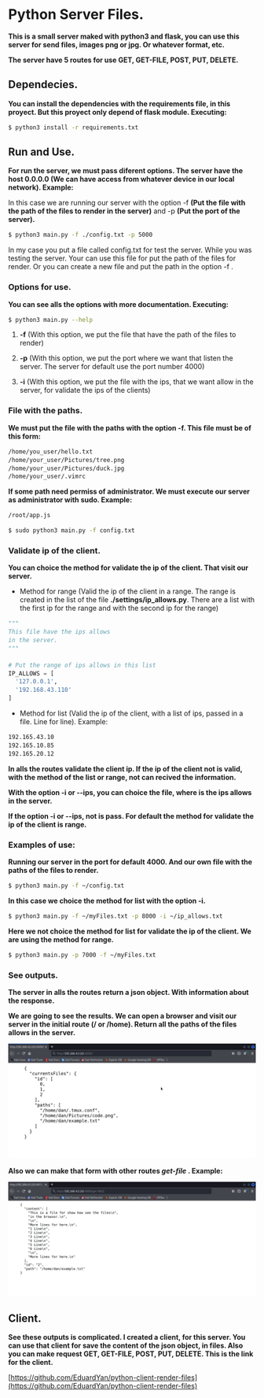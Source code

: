 # Python Server Files.

__This is a small server maked with python3 and flask, you can use this server for send files, images png or jpg. Or whatever format,  etc.__

__The server have 5 routes for use GET, GET-FILE, POST, PUT, DELETE.__

## Dependecies.
__You can install the dependencies with the requirements file, in this proyect. But this proyect only depend of flask module. Executing:__

```bash
$ python3 install -r requirements.txt
```

## Run and Use.
__For run the server, we must pass diferent options. The server have the host 0.0.0.0 (We can have access from whatever device in our local network). Example:__

In this case we are running our server with the option -f __(Put the file with the path of the files to render in the server)__ and -p __(Put the port of the server).__

```bash
$ python3 main.py -f ./config.txt -p 5000
```
In my case you put a file called config.txt for test the server. While you was testing the server. Your can use this file for put the path of the files for render. Or you can create a new file and put the path in the option -f .

### Options for use.
__You can see alls the options with more documentation.  Executing:__
```bash
$ python3 main.py --help
```

1. __-f__  (With this option, we put the file that have the path of the files to render)

2. __-p__ (With this option, we put the port where we want that listen the server. The server for default use the port number 4000)

3. __-i__ (With this option, we put the file with the ips, that we want allow in the server, for validate the ips of the clients)

### File with the paths.
__We must put the file with the paths with the option -f. This file must be of this form:__
```txt
/home/you_user/hello.txt
/home/your_user/Pictures/tree.png
/home/your_user/Pictures/duck.jpg
/home/your_user/.vimrc

```
__If some path need permiss of administrator. We must execute our server as administrator with sudo. Example:__
```txt
/root/app.js
```

```bash
$ sudo python3 main.py -f config.txt
```

### Validate ip of the client.
__You can choice the method for validate the ip of the client. That visit our server.__

* Method for range (Valid the ip of the client in a range. The range is created in the list of the file __./settings/ip_allows.py__. There are a list with the first ip for the range and with the second ip for the range)

```python
"""
This file have the ips allows 
in the server.
"""

# Put the range of ips allows in this list
IP_ALLOWS = [
  '127.0.0.1',
  '192.168.43.110'
]

```

* Method for list (Valid the ip of the client, with a list of ips, passed in a file. Line for line). Example:
```txt
192.165.43.10
192.165.10.85
192.165.20.12

```

__In alls the routes validate the client ip. If the ip of the client not is valid, with the method of the
list or range, not can recived the information.__

__With the option -i or --ips, you can choice the file, where is the ips allows in the server.__

__If the option -i or --ips, not is pass. For default the method for validate the ip of the client
is range.__

### Examples of use:

__Running our server in the port for default 4000. And our own file with the paths of the files to render.__
```bash
$ python3 main.py -f ~/config.txt
```

__In this case we choice the method for list with the option -i.__
```bash
$ python3 main.py -f ~/myFiles.txt -p 8000 -i ~/ip_allows.txt
```

__Here we not choice the method for list for validate the ip of the client. We are using the method for range.__
```bash
$ python3 main.py -p 7000 -f ~/myFiles.txt
```

### See outputs.
__The server in alls the routes return a json object. With information about the response.__

__We are going to see the results. We can open a browser and visit our server in the initial route (/ or /home). Return all the paths of the files allows in the server.__

![](./doc/example-results.png)

__Also we can make that form with other routes *get-file* . Example:__

![](./doc/example-results-get-file.png)

## Client.

__See these outputs is complicated. I created a client, for this server. You can use that client for save the content of the json object, in files. Also you can make request GET, GET-FILE, POST, PUT, DELETE. This is the link for the client.__

[https://github.com/EduardYan/python-client-render-files](https://github.com/EduardYan/python-client-render-files)
